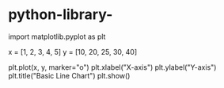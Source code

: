 # python-library-
import matplotlib.pyplot as plt

x = [1, 2, 3, 4, 5]
y = [10, 20, 25, 30, 40]

plt.plot(x, y, marker="o")
plt.xlabel("X-axis")
plt.ylabel("Y-axis")
plt.title("Basic Line Chart")
plt.show()
